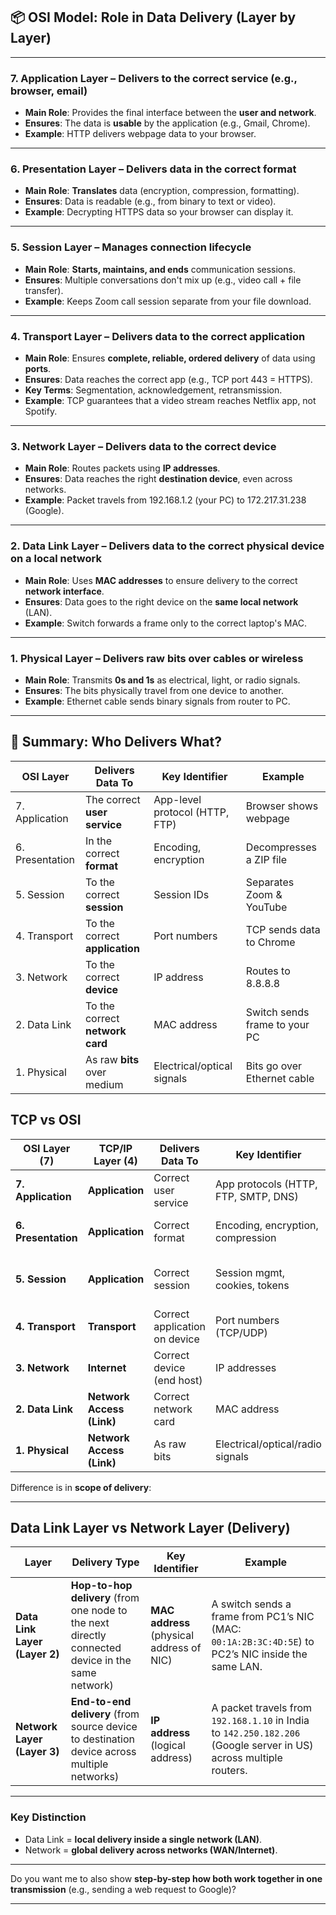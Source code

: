 ## 📦 OSI Model: Role in Data Delivery (Layer by Layer)

---

### **7. Application Layer – Delivers to the correct service (e.g., browser, email)**

* **Main Role**: Provides the final interface between the **user and network**.
* **Ensures**: The data is **usable** by the application (e.g., Gmail, Chrome).
* **Example**: HTTP delivers webpage data to your browser.

---

### **6. Presentation Layer – Delivers data in the correct format**

* **Main Role**: **Translates** data (encryption, compression, formatting).
* **Ensures**: Data is readable (e.g., from binary to text or video).
* **Example**: Decrypting HTTPS data so your browser can display it.

---

### **5. Session Layer – Manages connection lifecycle**

* **Main Role**: **Starts, maintains, and ends** communication sessions.
* **Ensures**: Multiple conversations don't mix up (e.g., video call + file transfer).
* **Example**: Keeps Zoom call session separate from your file download.

---

### **4. Transport Layer – Delivers data to the correct application**

* **Main Role**: Ensures **complete, reliable, ordered delivery** of data using **ports**.
* **Ensures**: Data reaches the correct app (e.g., TCP port 443 = HTTPS).
* **Key Terms**: Segmentation, acknowledgement, retransmission.
* **Example**: TCP guarantees that a video stream reaches Netflix app, not Spotify.

---

### **3. Network Layer – Delivers data to the correct device**

* **Main Role**: Routes packets using **IP addresses**.
* **Ensures**: Data reaches the right **destination device**, even across networks.
* **Example**: Packet travels from 192.168.1.2 (your PC) to 172.217.31.238 (Google).

---

### **2. Data Link Layer – Delivers data to the correct physical device on a local network**

* **Main Role**: Uses **MAC addresses** to ensure delivery to the correct **network interface**.
* **Ensures**: Data goes to the right device on the **same local network** (LAN).
* **Example**: Switch forwards a frame only to the correct laptop's MAC.

---

### **1. Physical Layer – Delivers raw bits over cables or wireless**

* **Main Role**: Transmits **0s and 1s** as electrical, light, or radio signals.
* **Ensures**: The bits physically travel from one device to another.
* **Example**: Ethernet cable sends binary signals from router to PC.

---

## 🎯 Summary: Who Delivers What?

| OSI Layer       | Delivers Data To                | Key Identifier                 | Example                       |
| --------------- | ------------------------------- | ------------------------------ | ----------------------------- |
| 7. Application  | The correct **user service**    | App-level protocol (HTTP, FTP) | Browser shows webpage         |
| 6. Presentation | In the correct **format**       | Encoding, encryption           | Decompresses a ZIP file       |
| 5. Session      | To the correct **session**      | Session IDs                    | Separates Zoom & YouTube      |
| 4. Transport    | To the correct **application**  | Port numbers                   | TCP sends data to Chrome      |
| 3. Network      | To the correct **device**       | IP address                     | Routes to 8.8.8.8             |
| 2. Data Link    | To the correct **network card** | MAC address                    | Switch sends frame to your PC |
| 1. Physical     | As raw **bits** over medium     | Electrical/optical signals     | Bits go over Ethernet cable   |


## TCP vs OSI

| OSI Layer (7)       | TCP/IP Layer (4)          | Delivers Data To              | Key Identifier                       | Example                            |
| ------------------- | ------------------------- | ----------------------------- | ------------------------------------ | ---------------------------------- |
| **7. Application**  | **Application**           | Correct user service          | App protocols (HTTP, FTP, SMTP, DNS) | Browser shows webpage              |
| **6. Presentation** | **Application**           | Correct format                | Encoding, encryption, compression    | SSL/TLS encrypts HTTPS             |
| **5. Session**      | **Application**           | Correct session               | Session mgmt, cookies, tokens        | Zoom vs YouTube session separation |
| **4. Transport**    | **Transport**             | Correct application on device | Port numbers (TCP/UDP)               | TCP sends data to Chrome           |
| **3. Network**      | **Internet**              | Correct device (end host)     | IP addresses                         | Routes to 8.8.8.8                  |
| **2. Data Link**    | **Network Access (Link)** | Correct network card          | MAC address                          | Switch forwards frame              |
| **1. Physical**     | **Network Access (Link)** | As raw bits                   | Electrical/optical/radio signals     | Bits over Ethernet/Wi-Fi           |

Difference is in **scope of delivery**:

---

## **Data Link Layer vs Network Layer (Delivery)**

| Layer                         | Delivery Type                                                                                     | Key Identifier                            | Example                                                                                                           |
| ----------------------------- | ------------------------------------------------------------------------------------------------- | ----------------------------------------- | ----------------------------------------------------------------------------------------------------------------- |
| **Data Link Layer (Layer 2)** | **Hop-to-hop delivery** (from one node to the next directly connected device in the same network) | **MAC address** (physical address of NIC) | A switch sends a frame from PC1’s NIC (MAC: `00:1A:2B:3C:4D:5E`) to PC2’s NIC inside the same LAN.                |
| **Network Layer (Layer 3)**   | **End-to-end delivery** (from source device to destination device across multiple networks)       | **IP address** (logical address)          | A packet travels from `192.168.1.10` in India to `142.250.182.206` (Google server in US) across multiple routers. |

---

### **Key Distinction**

* Data Link = **local delivery inside a single network (LAN)**.
* Network = **global delivery across networks (WAN/Internet)**.

---

Do you want me to also show **step-by-step how both work together in one transmission** (e.g., sending a web request to Google)?

---
